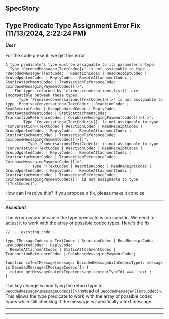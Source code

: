 ## SpecStory

## Type Predicate Type Assignment Error Fix (11/13/2024, 2:22:24 PM)

_**User**_

For the code present, we get this error:
```
A type predicate's type must be assignable to its parameter's type.
  Type 'DecodedMessage<[TextCodec]>' is not assignable to type 'DecodedMessage<(TextCodec | ReactionCodec | ReadReceiptCodec | GroupUpdatedCodec | ReplyCodec | RemoteAttachmentCodec | StaticAttachmentCodec | TransactionReferenceCodec | CoinbaseMessagingPaymentCodec)[]>'.
    The types returned by 'client.conversations.list()' are incompatible between these types.
      Type 'Promise<Conversation<[TextCodec]>[]>' is not assignable to type 'Promise<Conversation<(TextCodec | ReactionCodec | ReadReceiptCodec | GroupUpdatedCodec | ReplyCodec | RemoteAttachmentCodec | StaticAttachmentCodec | TransactionReferenceCodec | CoinbaseMessagingPaymentCodec)[]>[]>'.
        Type 'Conversation<[TextCodec]>[]' is not assignable to type 'Conversation<(TextCodec | ReactionCodec | ReadReceiptCodec | GroupUpdatedCodec | ReplyCodec | RemoteAttachmentCodec | StaticAttachmentCodec | TransactionReferenceCodec | CoinbaseMessagingPaymentCodec)[]>[]'.
          Type 'Conversation<[TextCodec]>' is not assignable to type 'Conversation<(TextCodec | ReactionCodec | ReadReceiptCodec | GroupUpdatedCodec | ReplyCodec | RemoteAttachmentCodec | StaticAttachmentCodec | TransactionReferenceCodec | CoinbaseMessagingPaymentCodec)[]>'.
            Type '(TextCodec | ReactionCodec | ReadReceiptCodec | GroupUpdatedCodec | ReplyCodec | RemoteAttachmentCodec | StaticAttachmentCodec | TransactionReferenceCodec | CoinbaseMessagingPaymentCodec)[]' is not assignable to type '[TextCodec]'.
```
How can I resolve this? If you propose a fix, please make it concise.

---

_**Assistant**_

The error occurs because the type predicate is too specific. We need to adjust it to work with the array of possible codec types. Here's the fix:

```typescript:components/Chat/Message/V3Message.tsx
// ... existing code ...

type IMessageCodecs = TextCodec | ReactionCodec | ReadReceiptCodec | GroupUpdatedCodec | ReplyCodec | 
  RemoteAttachmentCodec | StaticAttachmentCodec | TransactionReferenceCodec | CoinbaseMessagingPaymentCodec;

function isTextMessage(message: DecodedMessageWithCodecsType): message is DecodedMessage<IMessageCodecs[]> {
  return getMessageContentType(message.contentTypeId) === 'text';
}
```

The key change is modifying the return type to `DecodedMessage<IMessageCodecs[]>` instead of `DecodedMessage<[TextCodec]>`. This allows the type predicate to work with the array of possible codec types while still checking if the message is specifically a text message.

---



---

